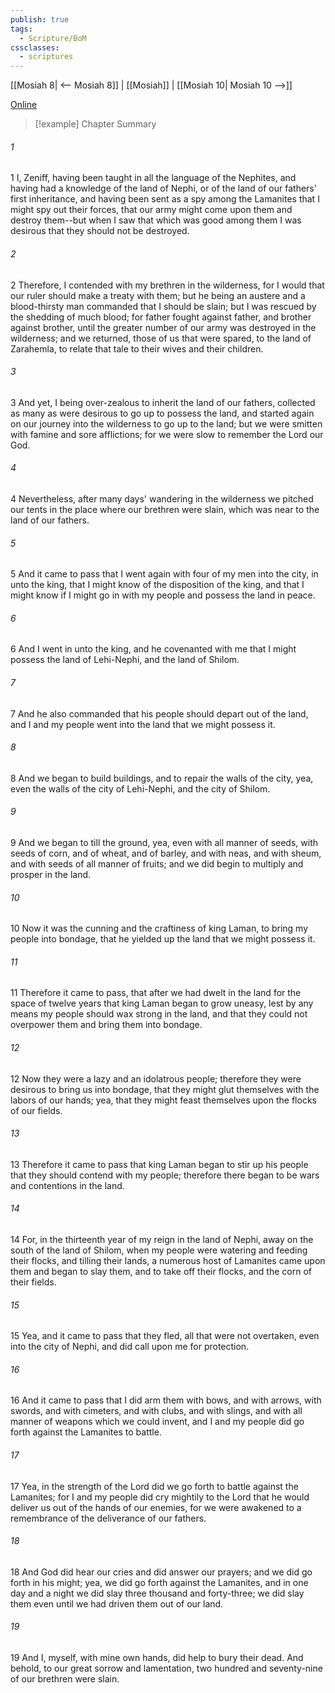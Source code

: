 ```yaml
---
publish: true
tags:
  - Scripture/BoM
cssclasses:
  - scriptures
---
```

[[Mosiah 8| <-- Mosiah 8]] | [[Mosiah]] | [[Mosiah 10| Mosiah 10 -->]]

[Online](https://churchofjesuschrist.org/study/scriptures/bofm/mosiah/9?lang=eng)

>[!example] Chapter Summary
>
###### 1
1 I, Zeniff, having been taught in all the language of the Nephites, and having had a knowledge of the land of Nephi, or of the land of our fathers' first inheritance, and having been sent as a spy among the Lamanites that I might spy out their forces, that our army might come upon them and destroy them--but when I saw that which was good among them I was desirous that they should not be destroyed.
###### 2
2 Therefore, I contended with my brethren in the wilderness, for I would that our ruler should make a treaty with them; but he being an austere and a blood-thirsty man commanded that I should be slain; but I was rescued by the shedding of much blood; for father fought against father, and brother against brother, until the greater number of our army was destroyed in the wilderness; and we returned, those of us that were spared, to the land of Zarahemla, to relate that tale to their wives and their children.
###### 3
3 And yet, I being over-zealous to inherit the land of our fathers, collected as many as were desirous to go up to possess the land, and started again on our journey into the wilderness to go up to the land; but we were smitten with famine and sore afflictions; for we were slow to remember the Lord our God.
###### 4
4 Nevertheless, after many days' wandering in the wilderness we pitched our tents in the place where our brethren were slain, which was near to the land of our fathers.
###### 5
5 And it came to pass that I went again with four of my men into the city, in unto the king, that I might know of the disposition of the king, and that I might know if I might go in with my people and possess the land in peace.
###### 6
6 And I went in unto the king, and he covenanted with me that I might possess the land of Lehi-Nephi, and the land of Shilom.
###### 7
7 And he also commanded that his people should depart out of the land, and I and my people went into the land that we might possess it.
###### 8
8 And we began to build buildings, and to repair the walls of the city, yea, even the walls of the city of Lehi-Nephi, and the city of Shilom.
###### 9
9 And we began to till the ground, yea, even with all manner of seeds, with seeds of corn, and of wheat, and of barley, and with neas, and with sheum, and with seeds of all manner of fruits; and we did begin to multiply and prosper in the land.
###### 10
10 Now it was the cunning and the craftiness of king Laman, to bring my people into bondage, that he yielded up the land that we might possess it.
###### 11
11 Therefore it came to pass, that after we had dwelt in the land for the space of twelve years that king Laman began to grow uneasy, lest by any means my people should wax strong in the land, and that they could not overpower them and bring them into bondage.
###### 12
12 Now they were a lazy and an idolatrous people; therefore they were desirous to bring us into bondage, that they might glut themselves with the labors of our hands; yea, that they might feast themselves upon the flocks of our fields.
###### 13
13 Therefore it came to pass that king Laman began to stir up his people that they should contend with my people; therefore there began to be wars and contentions in the land.
###### 14
14 For, in the thirteenth year of my reign in the land of Nephi, away on the south of the land of Shilom, when my people were watering and feeding their flocks, and tilling their lands, a numerous host of Lamanites came upon them and began to slay them, and to take off their flocks, and the corn of their fields.
###### 15
15 Yea, and it came to pass that they fled, all that were not overtaken, even into the city of Nephi, and did call upon me for protection.
###### 16
16 And it came to pass that I did arm them with bows, and with arrows, with swords, and with cimeters, and with clubs, and with slings, and with all manner of weapons which we could invent, and I and my people did go forth against the Lamanites to battle.
###### 17
17 Yea, in the strength of the Lord did we go forth to battle against the Lamanites; for I and my people did cry mightily to the Lord that he would deliver us out of the hands of our enemies, for we were awakened to a remembrance of the deliverance of our fathers.
###### 18
18 And God did hear our cries and did answer our prayers; and we did go forth in his might; yea, we did go forth against the Lamanites, and in one day and a night we did slay three thousand and forty-three; we did slay them even until we had driven them out of our land.
###### 19
19 And I, myself, with mine own hands, did help to bury their dead. And behold, to our great sorrow and lamentation, two hundred and seventy-nine of our brethren were slain.




